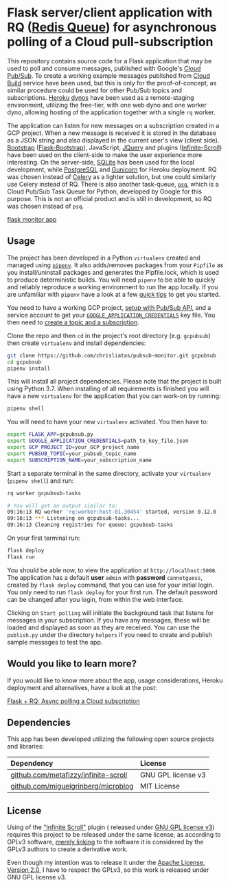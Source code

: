 # Flask server/client application with RQ ([Redis Queue][RQ]) for asynchronous polling of a Cloud pull-subscription

This repository contains source code for a Flask application that may be used to poll and consume messages, published with Google's [Cloud Pub/Sub][GCPubSub]. To create a working example messages published from [Cloud Build][GCB] service have been used, but this is only for the proof-of-concept, as similar procedure could be used for other Pub/Sub topics and subscriptions. [Heroku][] [dynos][] have been used as a remote-staging environment, utilizing the free-tier, with one web dyno and one worker dyno, allowing hosting of the application together with a single `rq` worker.

The application can listen for new messages on a subscription created in a GCP project. When a new message is received it is stored in the database as a JSON string and also displayed in the current user's view (client side). [Bootstrap][] ([Flask-Bootstrap][flbstrp]), JavaScript, [JQuery][] and plugins ([Infinite-Scroll][infscrl]) have been used on the client-side to make the user experience more interesting. On the server-side, [SQLite][] has been used for the local development, while [PostgreSQL][] and [Gunicorn][] for Heroku deployment. RQ was chosen instead of [Celery][] as a lighter solution, but one could similarly use Celery instead of RQ. There is also another task-queue, [`psq`][PSQ], which is a Cloud Pub/Sub Task Queue for Python, developed by Google for this purpose. This is not an official product and is still in development, so RQ was chosen instead of `psq`.

[flask monitor app][usagegif]

## Usage

The project has been developed in a Python `virtualenv` created and managed using [`pipenv`][pipenv]. It also adds/removes packages from your `Pipfile` as you install/uninstall packages and generates the  Pipfile.lock, which is used to produce deterministic builds. You will need `pipenv` to be able to quickly and reliably reproduce a working environment to run the app locally. If you are unfamiliar with `pipenv` have a look at a few [quick tips][cliPipenv] to get you started.

You need to have a working GCP project, [setup with Pub/Sub API][pubsubsetup], and a service account to get your [`GOOGLE_APPLICATION_CREDENTIALS`][clientLibs] key file. You then need to [create a topic and a subscription][pubsubtopic].

Clone the repo and then `cd` in the project's root directory (e.g. `gcpubsub`) then create `virtualenv` and install dependencies:

```bash
git clone https://github.com/chrisliatas/pubsub-monitor.git gcpubsub
cd gcpubsub
pipenv install
```

This will install all project dependencies. Please note that the project is built using Python 3.7. When installing of all requirements is finished you will have a new `virtualenv` for the application that you can work-on by running:

```bash
pipenv shell
```

You will need to have your new `virtualenv` activated. You then have to:

```bash
export FLASK_APP=gcpubsub.py
export GOOGLE_APPLICATION_CREDENTIALS=path_to_key_file.json
export GCP_PROJECT_ID=your_GCP_project_name
export PUBSUB_TOPIC=your_pubsub_topic_name
export SUBSCRIPTION_NAME=your_subscription_name
```

Start a separate terminal in the same directory, activate your `virtualenv` (`pipenv shell`) and run:

```bash
rq worker gcpubsub-tasks

# You will get an output similar to:
09:16:13 RQ worker 'rq:worker:host-01.30454' started, version 0.12.0
09:16:13 *** Listening on gcpubsub-tasks...
09:16:13 Cleaning registries for queue: gcpubsub-tasks
```

On your first terminal run:

```bash
flask deploy
flask run
```

You should be able now, to view the application at `http://localhost:5000`. The application has a default **user** `admin` with **password** `cannotguess`, created by `flask deploy` command, that you can use for your initial login. You only need to run `flask deploy` for your first run. The default password can be changed after you login, from within the web interface.

Clicking on `Start polling` will initiate the background task that listens for messages in your subscription. If you have any messages, these will be loaded and displayed as soon as they are received. You can use the `publish.py` under the directory `helpers` if you need to create and publish sample messages to test the app.

## Would you like to learn more?

If you would like to know more about the app, usage considerations, Heroku deployment and alternatives, have a look at the post:

[Flask + RQ: Async polling a Cloud subscription][cligcpubsub]

## Dependencies

This app has been developed utilizing the following open source projects and libraries:

| Dependency  | License |
| :------------- | :------------- |
| [github.com/metafizzy/infinite-scroll](https://github.com/metafizzy/infinite-scroll) | GNU GPL license v3 |
| [github.com/miguelgrinberg/microblog](https://github.com/miguelgrinberg/microblog) | MIT License |

## License

Using of the ["Infinite Scroll"][infscrl] plugin ( released under [GNU GPL license v3](https://infinite-scroll.com/license.html)) requires this project to be released under the same license, as according to GPLv3 software, [merely linking](https://www.apache.org/licenses/GPL-compatibility.html) to the software it is considered by the GPLv3 authors to create a derivative work.

Even though my intention was to release it under the [Apache License, Version 2.0](http://www.apache.org/licenses/LICENSE-2.0), I have to respect the GPLv3, so this work is released under GNU GPL license v3.


[RQ]: http://python-rq.org/
[GCPubSub]: https://cloud.google.com/pubsub/
[GCB]: https://cloud.google.com/cloud-build/
[Heroku]: https://www.heroku.com/
[dynos]: https://www.heroku.com/dynos
[Bootstrap]: https://getbootstrap.com/docs/3.3/
[flbstrp]: https://pythonhosted.org/Flask-Bootstrap/
[JQuery]: https://jquery.com/
[infscrl]: https://infinite-scroll.com/
[SQLite]: https://www.sqlite.org/
[PostgreSQL]: https://www.postgresql.org/
[Gunicorn]: https://gunicorn.org/
[Celery]: http://www.celeryproject.org/
[PSQ]: https://github.com/GoogleCloudPlatform/psq
[pipenv]: https://github.com/pypa/pipenv
[cliPipenv]: https://liatas.com/posts/anaconda-vs-pyenv-pipenv/
[pubsubsetup]: https://cloud.google.com/pubsub/docs/quickstart-cli
[clientLibs]: https://cloud.google.com/pubsub/docs/quickstart-client-libraries
[pubsubtopic]: https://cloud.google.com/pubsub/docs/quickstart-client-libraries/#create-topic-sub
[cligcpubsub]: https://liatas.com/posts/flask-gc-pubsub/
[usagegif]: https://github.com/chrisliatas/pubsub-monitor/blob/master/app/static/usage.gif
